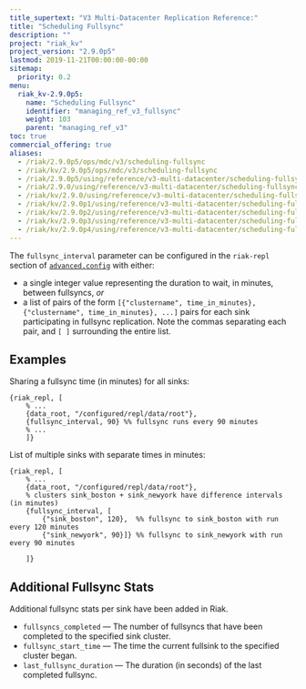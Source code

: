 ```yaml
---
title_supertext: "V3 Multi-Datacenter Replication Reference:"
title: "Scheduling Fullsync"
description: ""
project: "riak_kv"
project_version: "2.9.0p5"
lastmod: 2019-11-21T00:00:00-00:00
sitemap:
  priority: 0.2
menu:
  riak_kv-2.9.0p5:
    name: "Scheduling Fullsync"
    identifier: "managing_ref_v3_fullsync"
    weight: 103
    parent: "managing_ref_v3"
toc: true
commercial_offering: true
aliases:
  - /riak/2.9.0p5/ops/mdc/v3/scheduling-fullsync
  - /riak/kv/2.9.0p5/ops/mdc/v3/scheduling-fullsync
  - /riak/2.9.0p5/using/reference/v3-multi-datacenter/scheduling-fullsync/
  - /riak/2.9.0/using/reference/v3-multi-datacenter/scheduling-fullsync/
  - /riak/kv/2.9.0/using/reference/v3-multi-datacenter/scheduling-fullsync/
  - /riak/kv/2.9.0p1/using/reference/v3-multi-datacenter/scheduling-fullsync/
  - /riak/kv/2.9.0p2/using/reference/v3-multi-datacenter/scheduling-fullsync/
  - /riak/kv/2.9.0p3/using/reference/v3-multi-datacenter/scheduling-fullsync/
  - /riak/kv/2.9.0p4/using/reference/v3-multi-datacenter/scheduling-fullsync/
---
```


[config reference#advanced]: {{<baseurl>}}riak/kv/2.9.0p5/configuring/reference/#advanced-configuration

The `fullsync_interval` parameter can be configured in the `riak-repl`
section of [`advanced.config`][config reference#advanced] with either:

* a single integer value representing the duration to wait, in minutes,
  between fullsyncs, _or_
* a list of pairs of the form `[{"clustername", time_in_minutes},
  {"clustername", time_in_minutes}, ...]` pairs for each sink
  participating in fullsync replication. Note the commas separating each
  pair, and `[ ]` surrounding the entire list.

## Examples

Sharing a fullsync time (in minutes) for all sinks:

```advancedconfig
{riak_repl, [
    % ...
    {data_root, "/configured/repl/data/root"},
    {fullsync_interval, 90} %% fullsync runs every 90 minutes
    % ...
    ]}
```

List of multiple sinks with separate times in minutes:

```advancedconfig
{riak_repl, [
    % ...
    {data_root, "/configured/repl/data/root"},
    % clusters sink_boston + sink_newyork have difference intervals (in minutes)
    {fullsync_interval, [
        {"sink_boston", 120},  %% fullsync to sink_boston with run every 120 minutes
        {"sink_newyork", 90}]} %% fullsync to sink_newyork with run every 90 minutes

    ]}
```

## Additional Fullsync Stats

Additional fullsync stats per sink have been added in Riak.

* `fullsyncs_completed` &mdash; The number of fullsyncs that have been
  completed to the specified sink cluster.
* `fullsync_start_time` &mdash; The time the current fullsink to the
  specified cluster began.
* `last_fullsync_duration` &mdash; The duration (in seconds) of the last
  completed fullsync.
